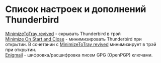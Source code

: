 # Список настроек и дополнений Thunderbird

[MinimizeToTray revived](https://addons.mozilla.org/ru/thunderbird/addon/minimizetotray-revived/) - скрывать Thunderbird в трэй  
[Minimize On Start and Close](https://addons.mozilla.org/ru/thunderbird/addon/minimize-on-start-and-close/) - минимизировать Thunderbird при открытии. В сочетании с [MinimizeToTray revived](https://addons.mozilla.org/ru/thunderbird/addon/minimizetotray-revived/) минимизирует в трэй при открытии.  
[Enigmail](https://addons.mozilla.org/ru/thunderbird/addon/enigmail/) - шифровка/расшифровка писем GPG (OpenPGP) ключами.
